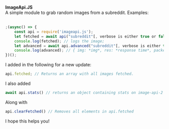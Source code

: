 **ImageApi.JS**<br>
A simple module to grab random images from a subreddit. Examples:<br><br>

```js
;(async() => {
    const api = require('imageapi.js');
    let fetched = await api("subreddit"[, verbose is either true or false])
    console.log(fetched); // logs the image;
    let advanced = await api.advanced("subreddit"[, verbose is either true or false]);
    console.log(advanced); // { img: *img*, res: *response time*, packet: *request number*, title: *title*, views: *views* };
})();
```

I added in the following for a new update:

```js
api.fetched; // Returns an array with all images fetched.
```
I also added
```js
await api.stats() // returns an object containing stats on image-api-2 .glitch.me (async)
```
Along with
```js
api.clearFetched() // Removes all elements in api.fetched
```
I hope this helps you!
